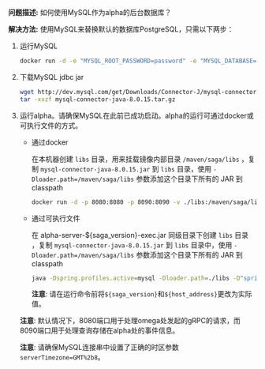 **问题描述:** 如何使用MySQL作为alpha的后台数据库？

**解决方法:** 使用MySQL来替换默认的数据库PostgreSQL，只需以下两步：
1. 运行MySQL
   ```bash
   docker run -d -e "MYSQL_ROOT_PASSWORD=password" -e "MYSQL_DATABASE=saga" -e "MYSQL_USER=saga" -e "MYSQL_PASSWORD=password" -p 3306:3306 mysql/mysql-server:5.7
   ```

2. 下载MySQL jdbc jar

   ```bash
   wget http://dev.mysql.com/get/Downloads/Connector-J/mysql-connector-java-8.0.15.tar.gz 
   tar -xvzf mysql-connector-java-8.0.15.tar.gz
   ```

3. 运行alpha。请确保MySQL在此前已成功启动。alpha的运行可通过docker或可执行文件的方式。

   * 通过docker

      在本机器创建 `libs` 目录，用来挂载镜像内部目录 `/maven/saga/libs` ，复制  `mysql-connector-java-8.0.15.jar` 到 `libs` 目录，使用  `-Dloader.path=/maven/saga/libs`  参数添加这个目录下所有的 JAR 到 classpath

      ```bash
      docker run -d -p 8080:8080 -p 8090:8090 -v ./libs:/maven/saga/libs -e "JAVA_OPTS=-Dspring.profiles.active=mysql -Dloader.path=/maven/saga/libs -Dspring.datasource.url=jdbc:mysql://${host_address}:3306/saga?serverTimezone=GMT%2b8&useSSL=false" alpha-server:${saga_version}
      ```

   * 通过可执行文件

      在 alpha-server-${saga_version}-exec.jar 同级目录下创建 `libs` 目录 ，复制  `mysql-connector-java-8.0.15.jar` 到 `libs` 目录中，使用  `-Dloader.path=/maven/saga/libs`  参数添加这个目录下所有的 JAR 到 classpath

      ```bash
      java -Dspring.profiles.active=mysql -Dloader.path=./libs -D"spring.datasource.url=jdbc:mysql://${host_address}:3306/saga?serverTimezone=GMT%2b8&useSSL=false" -jar alpha-server-${saga_version}-exec.jar
      ```
      **注意**: 请在运行命令前将`${saga_version}`和`${host_address}`更改为实际值。

   **注意**: 默认情况下，8080端口用于处理omega处发起的gRPC的请求，而8090端口用于处理查询存储在alpha处的事件信息。

   **注意**: 请确保MySQL连接串中设置了正确的时区参数`serverTimezone=GMT%2b8`。

